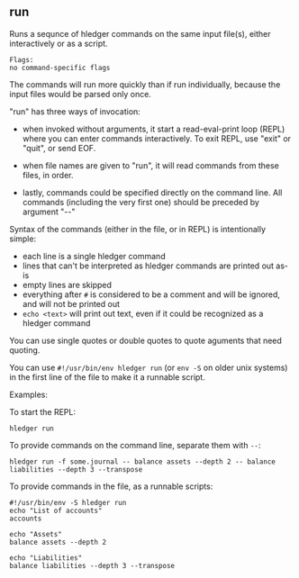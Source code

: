 ## run 

Runs a sequnce of hledger commands on the same input file(s), either interactively or as a script.

```flags
Flags:
no command-specific flags
```

The commands will run more quickly than if run individually, because the input files would be parsed only once.

"run" has three ways of invocation:
- when invoked without arguments, it start a read-eval-print loop (REPL) where you can enter commands interactively. To exit REPL, use "exit" or "quit", or send EOF.

- when file names are given to "run", it will read commands from these files, in order.

- lastly, commands could be specified directly on the command line. All commands (including the very first one) should be preceded by argument "--"

Syntax of the commands (either in the file, or in REPL) is intentionally simple:
- each line is a single hledger command
- lines that can't be interpreted as hledger commands are printed out as-is
- empty lines are skipped
- everything after `#` is considered to be a comment and will be ignored, and will not be printed out
- `echo <text>` will print out text, even if it could be recognized as a hledger command 

You can use single quotes or double quotes to quote aguments that need quoting.

You can use `#!/usr/bin/env hledger run` (or `env -S` on older unix systems) in the first line of the file to make it a runnable script.

Examples:

To start the REPL:
```cli
hledger run
```

To provide commands on the command line, separate them with `--`:
```cli
hledger run -f some.journal -- balance assets --depth 2 -- balance liabilities --depth 3 --transpose
```

To provide commands in the file, as a runnable scripts:
```cli
#!/usr/bin/env -S hledger run
echo "List of accounts"
accounts

echo "Assets"
balance assets --depth 2

echo "Liabilities"
balance liabilities --depth 3 --transpose
```

